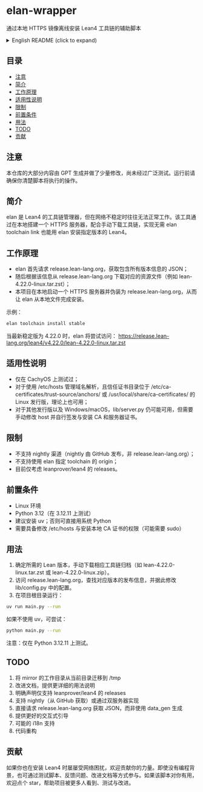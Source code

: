 # elan-wrapper
通过本地 HTTPS 镜像离线安装 Lean4 工具链的辅助脚本

<details>
<summary>English README (click to expand)</summary>

# elan-wrapper
Helper scripts to install Lean4 toolchains via a local HTTPS mirror when networks are unreliable.

- Notice: Content is mostly GPT-generated and lightly edited. Not widely tested. Understand what scripts do before running them.
- How it works: Elan queries release.lean-lang.org for the releases JSON and downloads assets like lean-<ver>-linux.tar.zst. This project spins up a local HTTPS server that impersonates release.lean-lang.org so elan can install from local files.
- Applicability: Tested only on CachyOS. Should work on Linux distributions that use /etc/hosts for DNS and keep trust stores in /etc/ca-certificates/trust-source/anchors/ or /usr/local/share/ca-certificates/. On other distros and on Windows/macOS, lib/server.py may still work but you must adjust host and generate/install your own CA and server certs manually.
- Limitations: Nightly channel is fetched from GitHub, not release.lean-lang.org, so it’s currently unsupported. Origin override for elan toolchains is not supported. Only releases from leanprover/lean4 are considered.

## Prerequisites
- Linux
- Python 3.12 (tested on 3.12.11)
- uv (recommended) or a working Python environment
- Ability to edit /etc/hosts and install local CA certificates (may require sudo)

## Usage
1) Decide the Lean version you need. Manually download the toolchain archive (e.g., lean-4.22.0-linux.tar.zst or lean-4.22.0-linux.zip).
2) Visit release.lean-lang.org to find the corresponding release metadata, then update lib/config.py accordingly.
3) From the repo root:
```bash
uv run main.py --run
```
   Alternatively:
```bash
python main.py --run
```
   Note: Only tested on Python 3.12.11.

## Roadmap
- Move mirror workdir to /tmp
- Improve README with more detailed instructions
- Explicitly support only leanprover/lean4 releases
- Support nightly (mirroring GitHub) or dual servers
- Fetch JSON from release.lean-lang.org instead of generating via data_gen
- Better interactive guidance
- i18n
- Refactor

## Contributing
If this helps you install Lean4 more reliably, issues/PRs/tests/feedback are welcome. A star helps more users find and test it.

</details>

## 目录
- [注意](#注意)
- [简介](#简介)
- [工作原理](#工作原理)
- [适用性说明](#适用性说明)
- [限制](#限制)
- [前置条件](#前置条件)
- [用法](#用法)
- [TODO](#todo)
- [贡献](#贡献)

## 注意
本仓库的大部分内容由 GPT 生成并做了少量修改，尚未经过广泛测试。运行前请确保你清楚脚本将执行的操作。

## 简介
elan 是 Lean4 的工具链管理器，但在网络不稳定时往往无法正常工作。该工具通过在本地搭建一个 HTTPS 服务器，配合手动下载工具链，实现无需 elan toolchain link 也能用 elan 安装指定版本的 Lean4。

## 工作原理
- elan 首先请求 release.lean-lang.org，获取包含所有版本信息的 JSON；
- 随后根据该信息从 release.lean-lang.org 下载对应的资源文件（例如 lean-4.22.0-linux.tar.zst）；
- 本项目在本地启动一个 HTTPS 服务器并伪装为 release.lean-lang.org，从而让 elan 从本地文件完成安装。

示例：
```bash
elan toolchain install stable
```
当最新稳定版为 4.22.0 时，elan 将尝试访问：
https://release.lean-lang.org/lean4/v4.22.0/lean-4.22.0-linux.tar.zst

## 适用性说明
- 仅在 CachyOS 上测试过；
- 对于使用 /etc/hosts 管理域名解析，且信任证书目录位于 /etc/ca-certificates/trust-source/anchors/ 或 /usr/local/share/ca-certificates/ 的 Linux 发行版，理论上也可用；
- 对于其他发行版以及 Windows/macOS，lib/server.py 仍可能可用，但需要手动修改 host 并自行签发与安装 CA 和服务器证书。

## 限制
- 不支持 nightly 渠道（nightly 由 GitHub 发布，非 release.lean-lang.org）；
- 不支持使用 elan 指定 toolchain 的 origin；
- 目前仅考虑 leanprover/lean4 的 releases。

## 前置条件
- Linux 环境
- Python 3.12（在 3.12.11 上测试）
- 建议安装 uv；否则可直接用系统 Python
- 需要具备修改 /etc/hosts 与安装本地 CA 证书的权限（可能需要 sudo）

## 用法
1. 确定所需的 Lean 版本，手动下载相应工具链归档（如 lean-4.22.0-linux.tar.zst 或 lean-4.22.0-linux.zip）。
2. 访问 release.lean-lang.org，查找对应版本的发布信息，并据此修改 lib/config.py 中的配置。
3. 在项目根目录运行：
```bash
uv run main.py --run
```
   如果不使用 uv，可尝试：
```bash
python main.py --run
```
   注意：仅在 Python 3.12.11 上测试。

## TODO
1. 将 mirror 的工作目录从当前目录迁移到 /tmp
2. 改进文档，提供更详细的用法说明
3. 明确声明仅支持 leanprover/lean4 的 releases
4. 支持 nightly（从 GitHub 获取）或通过双服务器实现
5. 直接请求 release.lean-lang.org 获取 JSON，而非使用 data_gen 生成
6. 提供更好的交互式引导
7. 可能的 i18n 支持
8. 代码重构

## 贡献
如果你也在安装 Lean4 时屡屡受网络困扰，欢迎贡献你的力量。即使没有编程背景，也可通过测试脚本、反馈问题、改进文档等方式参与。如果该脚本对你有用，欢迎点个 star，帮助项目被更多人看到、测试与改进。

